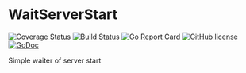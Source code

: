 # WaitServerStart


[![Coverage Status](https://coveralls.io/repos/github/Konstantin8105/WaitServerStart/badge.svg?branch=master)](https://coveralls.io/github/Konstantin8105/WaitServerStart?branch=master)
[![Build Status](https://travis-ci.org/Konstantin8105/WaitServerStart.svg?branch=master)](https://travis-ci.org/Konstantin8105/WaitServerStart)
[![Go Report Card](https://goreportcard.com/badge/github.com/Konstantin8105/WaitServerStart)](https://goreportcard.com/report/github.com/Konstantin8105/WaitServerStart)
[![GitHub license](https://img.shields.io/badge/license-MIT-blue.svg)](https://github.com/Konstantin8105/WaitServerStart/blob/master/LICENSE)
[![GoDoc](https://godoc.org/github.com/Konstantin8105/WaitServerStart?status.svg)](https://godoc.org/github.com/Konstantin8105/WaitServerStart)

Simple waiter of server start
